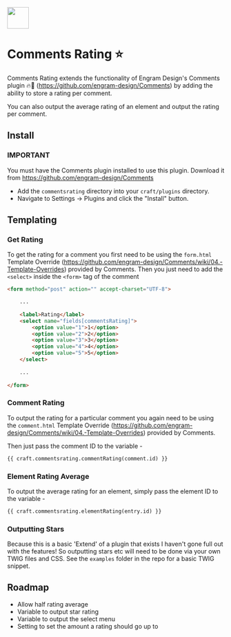 <img src="https://github.com/madebyshape/comments-rating/raw/master/screenshots/icon.png" width="50">

# Comments Rating :star:

Comments Rating extends the functionality of Engram Design's Comments plugin :fire::100: (https://github.com/engram-design/Comments) by adding the ability to store a rating per comment.

You can also output the average rating of an element and output the rating per comment.

## Install

### IMPORTANT

You must have the Comments plugin installed to use this plugin. Download it from https://github.com/engram-design/Comments

- Add the `commentsrating` directory into your `craft/plugins` directory.
- Navigate to Settings -> Plugins and click the "Install" button.

## Templating

### Get Rating

To get the rating for a comment you first need to be using the `form.html` Template Override (https://github.com/engram-design/Comments/wiki/04.-Template-Overrides) provided by Comments. Then you just need to add the `<select>` inside the `<form>` tag of the comment

```HTML
<form method="post" action="" accept-charset="UTF-8">

	...
	
	<label>Rating</label>
	<select name="fields[commentsRating]">
		<option value="1">1</option>
		<option value="2">2</option>
		<option value="3">3</option>
		<option value="4">4</option>
		<option value="5">5</option>
	</select>
	
	...
	
</form>
```

### Comment Rating

To output the rating for a particular comment you again need to be using the `comment.html` Template Override (https://github.com/engram-design/Comments/wiki/04.-Template-Overrides) provided by Comments.

Then just pass the comment ID to the variable -

```HTML
{{ craft.commentsrating.commentRating(comment.id) }}
```

### Element Rating Average

To output the average rating for an element, simply pass the element ID to the variable - 

```HTML
{{ craft.commentsrating.elementRating(entry.id) }}
```

### Outputting Stars

Because this is a basic 'Extend' of a plugin that exists I haven't gone full out with the features! So outputting stars etc will need to be done via your own TWIG files and CSS. See the `examples` folder in the repo for a basic TWIG snippet.

## Roadmap

- Allow half rating average
- Variable to output star rating
- Variable to output the select menu
- Setting to set the amount a rating should go up to
